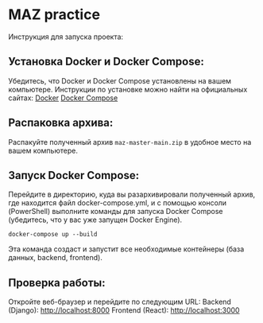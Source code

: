 # MAZ practice


Инструкция для запуска проекта:

## Установка Docker и Docker Compose:
Убедитесь, что Docker и Docker Compose установлены на вашем компьютере. Инструкции по установке можно найти на официальных сайтах:
    [Docker](https://www.docker.com/products/docker-desktop/)
    [Docker Compose](https://docs.docker.com/compose/gettingstarted/)

## Распаковка архива:
Распакуйте полученный архив `maz-master-main.zip` в удобное место на вашем компьютере.


## Запуск Docker Compose:
Перейдите в директорию, куда вы разархивировали полученный архив, где находится файл docker-compose.yml, и с помощью консоли (PowerShell) выполните команды для запуска Docker Compose (убедитесь, что у вас уже запущен Docker Engine).

```
docker-compose up --build
```

Эта команда создаст и запустит все необходимые контейнеры (база данных, backend, frontend).

## Проверка работы:
Откройте веб-браузер и перейдите по следующим URL:
    Backend (Django): [http://localhost:8000](http://localhost:8000)
    Frontend (React): [http://localhost:3000](http://localhost:3000)
